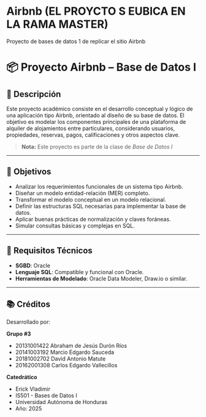 # Airbnb (EL PROYCTO S EUBICA EN LA RAMA MASTER)
Proyecto de bases de datos 1 de replicar el sitio Airbnb
# 📦 Proyecto Airbnb – Base de Datos I

## 📘 Descripción

Este proyecto académico consiste en el desarrollo conceptual y lógico de una aplicación tipo Airbnb, orientado al diseño de su base de datos. El objetivo es modelar los componentes principales de una plataforma de alquiler de alojamientos entre particulares, considerando usuarios, propiedades, reservas, pagos, calificaciones y otros aspectos clave.

> **Nota:** Este proyecto es parte de la clase de *Base de Datos I*

---

## 🧱 Objetivos

- Analizar los requerimientos funcionales de un sistema tipo Airbnb.
- Diseñar un modelo entidad-relación (MER) completo.
- Transformar el modelo conceptual en un modelo relacional.
- Definir las estructuras SQL necesarias para implementar la base de datos.
- Aplicar buenas prácticas de normalización y claves foráneas.
- Simular consultas básicas y complejas en SQL.

---

## 🧪 Requisitos Técnicos

- **SGBD**: Oracle
- **Lenguaje SQL**: Compatible y funcional con Oracle.
- **Herramientas de Modelado**: Oracle Data Modeler, Draw.io o similar.

---

## 📚 Créditos

Desarrollado por:

**Grupo #3**  
- 20131001422 Abraham de Jesús Durón Ríos
- 20141003192 Marcio Edgardo Sauceda
- 20181002702 David Antonio Matute
- 20162001308 Carlos Edgardo Vallecillos

**Catedrático**
- Erick Vladimir
- IS501 - Bases de Datos I  
- Universidad Autónoma de Honduras  
- Año: 2025
